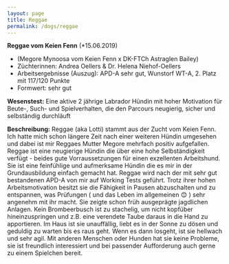 ```yaml
---
layout: page
title: Reggae
permalink: /dogs/reggae
---
```


**Reggae vom Keien Fenn** (*15.06.2019)
- (Megore Mynoosa vom Keien Fenn x DK-FTCh Astraglen Bailey)
- Züchterinnen: Andrea Oellers & Dr. Helena Niehof-Oellers
- Arbeitsergebnisse (Auszug): APD-A sehr gut, Wunstorf WT-A, 2. Platz mit 117/120 Punkte
- Formwert: sehr gut

**Wesenstest:** Eine aktive 2 jährige Labrador Hündin mit hoher Motivation für Beute-, Such- und Spielverhalten, die den Parcours neugierig, sicher und selbständig durchläuft

**Beschreibung:** 
Reggae (aka Lotti) stammt aus der Zucht vom Keien Fenn. Ich hatte mich schon längere Zeit nach einer weiteren Hündin umgesehen und dabei ist mir Reggaes Mutter Megore mehrfach positiv aufgefallen. Reggae ist eine neugierige Hündin die über eine hohe Selbständigkeit verfügt - beides gute Vorraussetzungen für einen exzellenten Arbeitshund. Sie ist eine feinfühlige und aufmerksame Hündin die es mir in der Grundausbildung einfach gemacht hat. Reggae wird nach der mit sehr gut bestandenen APD-A von mir auf Working Tests geführt. Trotz ihrer hohen Arbeitsmotivation besitzt sie die Fähigkeit in Pausen abzuschalten und zu entspannen, was Prüfungen ( und das Leben im allgemeinen &#128522; ) sehr angenehm mit ihr macht. Sie zeigte schon früh ausgeprägte jagdlichen Anlagen. Kein Brombeerbusch ist zu stachelig, um nicht kopfüber hineinzuspringen und z.B. eine verendete Taube daraus in die Hand zu apportieren. Im Haus ist sie unauffällig, liebt es in der Sonne zu dösen und geduldig zu warten bis es raus geht. Wenn es dann losgeht, ist sie hellwach und sehr agil. Mit anderen Menschen oder Hunden hat sie keine Probleme, sie ist freundlich interessiert und bei passender Aufforderung auch gerne zu einem Spielchen bereit.
